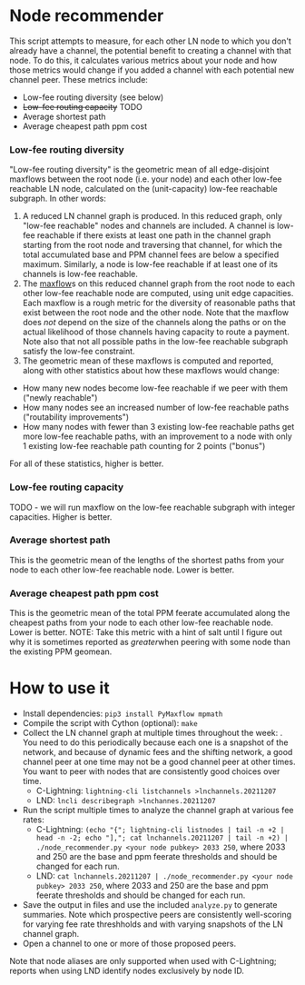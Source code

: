 # Node recommender
This script attempts to measure, for each other LN node to which you don't already have a channel, the potential benefit to creating a channel with that node. To do this, it calculates various metrics about your node and how those metrics would change if you added a channel with each potential new channel peer. These metrics include:
* Low-fee routing diversity (see below)
* ~~Low-fee routing capacity~~ TODO
* Average shortest path
* Average cheapest path ppm cost

### Low-fee routing diversity
"Low-fee routing diversity" is the geometric mean of all edge-disjoint maxflows between the root node (i.e. your node) and each other low-fee reachable LN node, calculated on the (unit-capacity) low-fee reachable subgraph. In other words:
1. A reduced LN channel graph is produced. In this reduced graph, only "low-fee reachable" nodes and channels are included. A channel is low-fee reachable if there exists at least one path in the channel graph starting from the root node and traversing that channel, for which the total accumulated base and PPM channel fees are below a specified maximum. Similarly, a node is low-fee reachable if at least one of its channels is low-fee reachable.
2. The [maxflow](https://en.wikipedia.org/wiki/Maximum_flow_problem)s on this reduced channel graph from the root node to each other low-fee reachable node are computed, using unit edge capacities. Each maxflow is a rough metric for the diversity of reasonable paths that exist between the root node and the other node. Note that the maxflow does *not* depend on the size of the channels along the paths or on the actual likelihood of those channels having capacity to route a payment. Note also that not all possible paths in the low-fee reachable subgraph satisfy the low-fee constraint.
3. The geometric mean of these maxflows is computed and reported, along with other statistics about how these maxflows would change:

* How many new nodes become low-fee reachable if we peer with them ("newly reachable")
* How many nodes see an increased number of low-fee reachable paths ("routability improvements")
* How many nodes with fewer than 3 existing low-fee reachable paths get more low-fee reachable paths, with an improvement to a node with only 1 existing low-fee reachable path counting for 2 points ("bonus")

For all of these statistics, higher is better.

### Low-fee routing capacity
TODO - we will run maxflow on the low-fee reachable subgraph with integer capacities. Higher is better.

### Average shortest path
This is the geometric mean of the lengths of the shortest paths from your node to each other low-fee reachable node.
Lower is better.

### Average cheapest path ppm cost
This is the geometric mean of the total PPM feerate accumulated along the cheapest paths from your node to each other low-fee reachable node. Lower is better. NOTE: Take this metric with a hint of salt until I figure out why it is sometimes reported as *greater*when peering with some node than the existing PPM geomean.

# How to use it
* Install dependencies: `pip3 install PyMaxflow mpmath`
* Compile the script with Cython (optional): `make`
* Collect the LN channel graph at multiple times throughout the week: . You need to do this periodically because each one is a snapshot of the network, and because of dynamic fees and the shifting network, a good channel peer at one time may not be a good channel peer at other times. You want to peer with nodes that are consistently good choices over time.
    - C-Lightning: `lightning-cli listchannels >lnchannels.20211207`
    - LND: `lncli describegraph >lnchannes.20211207`
* Run the script multiple times to analyze the channel graph at various fee rates:
    - C-Lightning: `(echo "{"; lightning-cli listnodes | tail -n +2 | head -n -2; echo "],"; cat lnchannels.20211207 | tail -n +2) | ./node_recommender.py <your node pubkey> 2033 250`, where 2033 and 250 are the base and ppm feerate thresholds and should be changed for each run.
    - LND: `cat lnchannels.20211207 | ./node_recommender.py <your node pubkey> 2033 250`, where 2033 and 250 are the base and ppm feerate thresholds and should be changed for each run.
* Save the output in files and use the included `analyze.py` to generate summaries. Note which prospective peers are consistently well-scoring for varying fee rate threshholds and with varying snapshots of the LN channel graph.
* Open a channel to one or more of those proposed peers.

Note that node aliases are only supported when used with C-Lightning; reports when using LND identify nodes exclusively by node ID.
